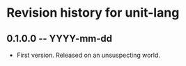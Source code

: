 # Revision history for unit-lang

## 0.1.0.0 -- YYYY-mm-dd

* First version. Released on an unsuspecting world.
